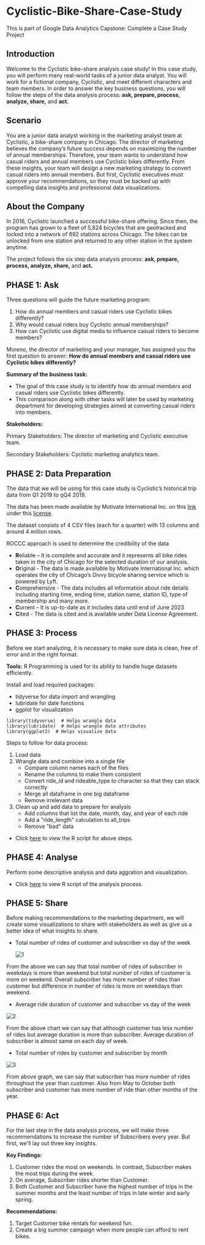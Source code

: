 # Cyclistic-Bike-Share-Case-Study
This is part of Google Data Analytics Capstone: Complete a Case Study Project

## Introduction
Welcome to the Cyclistic bike-share analysis case study! In this case study, you will perform many real-world tasks of a junior data analyst. You will work for a fictional company, Cyclistic, and meet different characters and team members. In order to answer the key business questions, you will follow the steps of the data analysis process: **ask, prepare, process, analyze, share,** and **act.**

## Scenario
You are a junior data analyst working in the marketing analyst team at Cyclistic, a bike-share company in Chicago. The director of marketing believes the company’s future success depends on maximizing the number of annual memberships. Therefore, your team wants to understand how casual riders and annual members use Cyclistic bikes differently. From these insights, your team will design a new marketing strategy to convert casual riders into annual members. But first, Cyclistic executives must approve your recommendations, so they must be backed up with compelling data insights and professional data visualizations.

## About the Company
In 2016, Cyclistic launched a successful bike-share offering. Since then, the program has grown to a fleet of 5,824 bicycles that are geotracked and locked into a network of 692 stations across Chicago. The bikes can be unlocked from one station and returned to any other station in the system anytime.

The project follows the six step data analysis process: **ask, prepare, process, analyze, share,** and **act.**

## PHASE 1: Ask

Three questions will guide the future marketing program:

1. How do annual members and casual riders use Cyclistic bikes differently?
2. Why would casual riders buy Cyclistic annual memberships?
3. How can Cyclistic use digital media to influence casual riders to become members?

Moreno, the director of marketing and your manager, has assigned you the first question to answer: **How do annual members and casual riders use Cyclistic bikes differently?**

**Summary of the business task:**

* The goal of this case study is to identify how do annual members and casual riders use Cyclistic bikes differently.
* This comparison along with other tasks will later be used by marketing department for developing strategies aimed at converting casual riders into members.

**Stakeholders:**

Primary Stakeholders: The director of marketing and Cyclistic executive team.

Secondary Stakeholders: Cyclistic marketing analytics team.

## PHASE 2: Data Preparation

The data that we will be using for this case study is Cyclistic’s historical trip data from Q1 2019 to qQ4 2019.

The data has been made available by Motivate International Inc. on this [link](https://divvy-tripdata.s3.amazonaws.com/index.html) under this [license](https://ride.divvybikes.com/data-license-agreement).

The dataset consists of 4 CSV files (each for a quarter) with 13 columns and around 4 million rows.

ROCCC approach is used to determine the credibility of the data

* **R**eliable – It is complete and accurate and it represents all bike rides taken in the city of Chicago for the selected duration of our analysis.
* **O**riginal - The data is made available by Motivate International Inc. which operates the city of Chicago’s Divvy bicycle sharing service which is powered by Lyft.
* **C**omprehensive - The data includes all information about ride details including starting time, ending time, station name, station ID, type of membership and many more.
* **C**urrent – It is up-to-date as it includes data until end of June 2023
* **C**ited - The data is cited and is available under Data License Agreement.

## PHASE 3: Process

Before we start analyzing, it is necessary to make sure data is clean, free of error and in the right format.

**Tools:** R Programming is used for its ability to handle huge datasets efficiently.

Install and load required packages:

* tidyverse for data import and wrangling
* lubridate for date functions
* ggplot for visualization

``` {r}
library(tidyverse)  # Helps wrangle data
library(lubridate)  # Helps wrangle date attributes
library(ggplot2)  # Helps visualize data
```
Steps to follow for data process:

1. Load data
2. Wrangle data and combine into a single file
   * Compare column names each of the files
   * Rename the columns to make them consistent
   * Convert ride_id and rideable_type to character so that they can stack correctly
   * Merge all dataframe in one big dataframe
   * Remove irrelevant data
3. Clean up and add data to prepare for analysis
   * Add columns that list the date, month, day, and year of each ride
   * Add a "ride_length" calculation to all_trips
   * Remove "bad" data

* Click [here](https://github.com/rajmanish31/Cyclistic-Bike-Share-Case-Study/blob/main/process_script.R) to view the R script for above steps.

## PHASE 4: Analyse

Perform some descriptive analysis and data aggration and visualization.

* Click [here](https://github.com/rajmanish31/Cyclistic-Bike-Share-Case-Study/blob/main/analysis_script.R) to view R script of the analysis process.

## PHASE 5: Share

Before making recommendations to the marketing department, we will create some visualizations to share with stakeholders as well as give us a better idea of what insights to share.

* Total number of rides of customer and subscriber vs day of the week

  ![1](https://github.com/rajmanish31/Cyclistic-Bike-Share-Case-Study/assets/61666590/6293ee49-d809-4b67-886d-01b5f5293e44)

From the above we can say that total number of rides of subscriber in weekdays is more than weekend but total number of rides of customer is more on weekend. Overall subscriber has more number of rides than customer but difference in number of rides is more on weekdays than weekend.

* Average ride duration of customer and subscriber vs day of the week

![2](https://github.com/rajmanish31/Cyclistic-Bike-Share-Case-Study/assets/61666590/cca159a0-16e2-4c02-ab01-05dfc5c9bd84)

From the above chart we can say that although customer has less number of rides but average duration is more than subscriber. Average duration of subscriber is almost same on each day of week.

* Total number of rides by customer and subscriber by month

![3](https://github.com/rajmanish31/Cyclistic-Bike-Share-Case-Study/assets/61666590/7ac0aa4a-1713-4ff8-a281-6fd08016600c)

From above graph, we can say that subscriber has more number of rides throughout the year than customer. Also from May to October both subscriber and customer has more number of ride than other months of the year.

## PHASE 6: Act

For the last step in the data analysis process, we will make three recommendations to increase the number of Subscribers every year. But first, we'll lay out three key insights.

**Key Findings:**

1. Customer rides the most on weekends. In contrast, Subscriber makes the most trips during the week.
2. On average, Subscriber rides shorter than Customer.
3. Both Customer and Subscriber have the highest number of trips in the summer months and the least number of trips in late winter and early spring.

**Recommendations:**

1. Target Customer bike rentals for weekend fun.
2. Create a big summer campaign when more people can afford to rent bikes.
